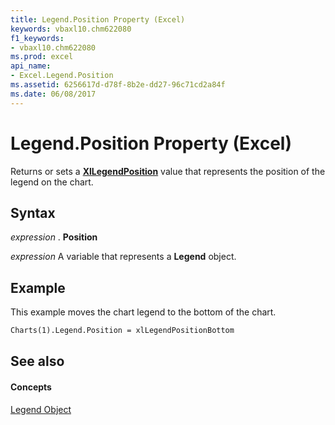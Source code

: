 ```yaml
---
title: Legend.Position Property (Excel)
keywords: vbaxl10.chm622080
f1_keywords:
- vbaxl10.chm622080
ms.prod: excel
api_name:
- Excel.Legend.Position
ms.assetid: 6256617d-d78f-8b2e-dd27-96c71cd2a84f
ms.date: 06/08/2017
---
```



# Legend.Position Property (Excel)

Returns or sets a **[XlLegendPosition](xllegendposition-enumeration-excel.md)** value that represents the position of the legend on the chart.


## Syntax

 _expression_ . **Position**

 _expression_ A variable that represents a **Legend** object.


## Example

This example moves the chart legend to the bottom of the chart.


```vb
Charts(1).Legend.Position = xlLegendPositionBottom
```


## See also


#### Concepts


[Legend Object](legend-object-excel.md)

